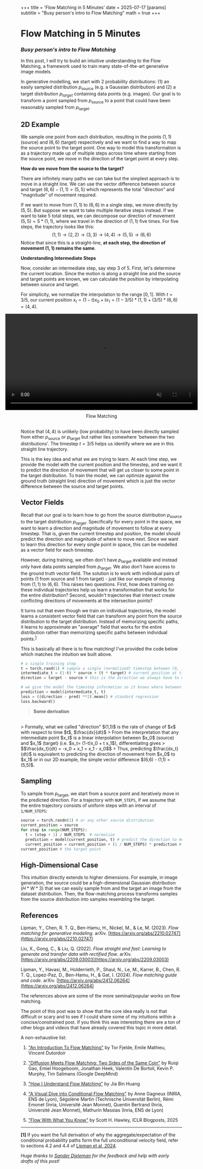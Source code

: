 +++
title = 'Flow Matching in 5 Minutes'
date = 2025-07-17
[params]
subtitle = "Busy person's intro to Flow Matching"
math = true
+++
# Flow Matching in 5 Minutes
###  *Busy person's intro to Flow Matching*

In this post, I will try to build an intuitive understanding to the Flow Matching, a framework used to train many state-of-the-art generative image models. 

In generative modelling, we start with 2 probability distributions: (1) an easily sampled distribution $p_{\text{source}}$ (e.g. a Gaussian distribution) and (2) a target distribution $p_{target}$ containing data points (e.g. images). Our goal is to transform a point sampled from $p_{\text{source}}$ to a point that could have been reasonably sampled from $p_\text{target}$. 


## 2D Example
We sample one point from each distribution, resulting in the points $(1, 1)$ (source) and $(6, 6)$ (target) respectively and we want to find a way to map the source point to the target point. One way to model this transformation is as a trajectory made up of multiple steps across time where starting from the source point, we move in the direction of the target point at every step.

**How do we move from the source to the target?**

There are infinitely many paths we can take but the simplest approach is to move in a straight line. We can use the vector difference between source and target $(6,6) - (1,1) = (5,5)$ which represents the total "direction" and "magnitude" of movement required.

If we want to move from $(1,1)$ to $(6,6)$ in a single step, we move directly by $(5,5)$. But suppose we want to take multiple iterative steps instead. If we want to take 5 total steps, we can decompose our direction of movement $(5,5) = 5 * (1,1)$, where we travel in the direction of $(1,1)$ five times. For five steps, the trajectory looks like this:
$$
(1, 1) \rightarrow (2, 2) \rightarrow (3, 3) \rightarrow (4, 4) \rightarrow (5, 5) \rightarrow (6, 6)
$$
Notice that since this is a straight-line, **at each step, the direction of movement $(1,1)$ remains the same**.

**Understanding Intermediate Steps**

Now, consider an intermediate step, say step 3 of 5. First, let's determine the current location. Since the motion is along a straight line and the source and target points are known, we can calculate the position by interpolating between source and target.

For simplicity, we normalize the interpolation to the range $[0, 1]$. With $t=3/5$, our current position $x_t = (1-t)x_0 + t x_1 = (1-3/5) * (1,1) + (3/5) * (6,6) = (4,4)$.

<div style="display: flex; justify-content: center; align-items: center;">
  <div style="text-align: center;">
    <video width="600" autoplay muted loop>
      <source src="assets/FlowMatching.mp4" type="video/mp4">
      Your browser does not support the video tag.
    </video>
    <div style="margin-top: 10px; font-size: 14px">Flow Matching</div>
  </div>
</div>
<br>

Notice that $(4,4)$ is unlikely (low probability) to have been directly sampled from either $p_{\text{source}}$ or $p_{\text{target}}$ but rather lies somewhere 'between the two distributions'. The timestep $t=3/5$ helps us identify where we are in this straight line trajectory. 

This is the key idea and what we are trying to learn. At each time step, we provide the model with the current position and the timestep, and we want it to predict the direction of movement that will get us closer to some point in the target distribution. To train the model, we can optimize against the ground truth (straight line) direction of movement which is just the vector difference between the source and target points.

## Vector Fields
Recall that our goal is to learn how to go from the source distribution $p_\text{source}$ to the target distribution $p_\text{target}$. Specifically for every point in the space, we want to learn a direction and magnitude of movement to follow at every timestep. That is, given the current timestep and position, the model should predict the direction and magnitude of where to move next. Since we want to learn this direction for every single point in space, this can be modelled as a vector field for each timestep.

However, during training, we often don't have $p_\text{target}$ available and instead only have data points sampled from $p_\text{target}$. We also don't have access to the ground truth vector field. The solution is to work with individual pairs of points (1 from source and 1 from target) - just like our example of moving from $(1,1)$ to $(6,6)$. This raises two questions. First, how does training on these individual trajectories help us learn a transformation that works for the entire distribution? Second, wouldn't trajectories that intersect create conflicting directions of movements at the intersection points?

It turns out that even though we train on individual trajectories, the model learns a consistent vector field that can transform any point from the source distribution to the target distribution. Instead of memorizing specific paths, it learns to approximate an "average" field that works for the entire distribution rather than memorizing specific paths between individual points.<sup>[1](#footnote1)</sup>

This is basically all there is to flow matching! I've provided the code below which matches the intuition we built above.

```python
# a single training step 
t = torch.rand(1) # sample a single (normalized) timestep between [0, 1)
intermediate_t = (1-t) * source + (t * target) # current position at timestep t 
direction = target - source # this is the direction we always have to move 

# we give the model the timestep information so it knows where between source and target we are at 
prediction = model(intermediate_t, t) 
loss = ((direction - pred) **2).mean() # standard regression 
loss.backward() 
```

>**Some derivation**
<br>
> Formally, what we called "direction" $(1,1)$ is the rate of change of $x$ with respect to time $t$, $\frac{dx}{dt}$
> From the interpretation that any intermediate point $x_t$ is a linear interpolation between $x_0$ (source) and $x_1$ (target) (i.e. $x_t= (1-t)x_0 + t x_1$), differentiating gives 
> $$\frac{dx_t}{dt} = -x_0 + x_1 = x_1 - x_0$$
> Thus, predicting $\frac{dx_t}{dt}$ is equivalent to predicting the direction of movement from $x_0$ to $x_1$ or in our 2D example, the simple vector difference $(6,6) - (1,1) = (5,5)$.
   
## Sampling
To sample from $p_{\text{target}}$, we start from a source point and iteratively move in the predicted direction. For a trajectory with `NUM_STEPS`, if we assume that the entire trajectory consists of uniform steps with an interval of `1/NUM_STEPS`:

```python
source = torch.randn(1) # or any other source distribution
current_position = source
for step in range(NUM_STEPS):
  t = (step + 1) / NUM_STEPS  # normalize
  prediction = model(current_position, t) # predict the direction to move
  current_position = current_position + (1 / NUM_STEPS) * prediction # move based on the step size 
current_position # the target point 
```

## High-Dimensional Case
This intuition directly extends to higher dimensions. For example, in image generation, the source could be a high-dimensional Gaussian distribution ($H * W * 3$) that we can easily sample from and the target an image from the dataset distribution. Then, the flow-matching process transforms samples from the source distribution into samples resembling the target.


## References 
Lipman, Y., Chen, R. T. Q., Ben-Hamu, H., Nickel, M., & Le, M. (2023). _Flow matching for generative modeling_. arXiv. [https://arxiv.org/abs/2210.02747](https://arxiv.org/abs/2210.02747)

Liu, X., Gong, C., & Liu, Q. (2022). _Flow straight and fast: Learning to generate and transfer data with rectified flow_. arXiv. [https://arxiv.org/abs/2209.03003](https://arxiv.org/abs/2209.03003)

Lipman, Y., Havasi, M., Holderrieth, P., Shaul, N., Le, M., Karrer, B., Chen, R. T. Q., Lopez-Paz, D., Ben-Hamu, H., & Gat, I. (2024). _Flow matching guide and code_. arXiv. [https://arxiv.org/abs/2412.06264](https://arxiv.org/abs/2412.06264)

The references above are some of the more seminal/popular works on flow matching. 


The point of this post was to show that the core idea really is not that difficult or scary and to see if I could share some of my intuitions within a concise/constrained post. If you think this was interesting there are a ton of other blogs and videos that have already covered this topic in more detail.

A non-exhaustive list:
1. ["An Introduction To Flow Matching"](https://mlg.eng.cam.ac.uk/blog/2024/01/20/flow-matching.html) by Tor Fjelde, Emile Mathieu, Vincent Dutordoir

2. ["Diffusion Meets Flow Matching: Two Sides of the Same Coin"](https://diffusionflow.github.io/) by Ruiqi Gao, Emiel Hoogeboom, Jonathan Heek, Valentin De Bortoli, Kevin P. Murphy, Tim Salimans (Google DeepMind)

3. ["How I Understand Flow Matching"](https://www.youtube.com/watch?v=DDq_pIfHqLs) by Jia Bin Huang

4. ["A Visual Dive into Conditional Flow Matching"](https://dl.heeere.com/conditional-flow-matching/blog/conditional-flow-matching/) by Anne Gagneux (INRIA, ENS de Lyon), Ségolène Martin (Technische Universität Berlin), Rémi Emonet (Inria, Université Jean Monnet), Quentin Bertrand (Inria, Université Jean Monnet), Mathurin Massias (Inria, ENS de Lyon)

5. ["Flow With What You Know"](https://d2jud02ci9yv69.cloudfront.net/2025-04-28-flow-with-what-you-know-38/blog/flow-with-what-you-know/) by Scott H. Hawley, ICLR Blogposts, 2025

---

<a id="footnote1"></a>**[1]** If you want the full derivation of why the aggregate/expectation of the conditional probability paths form the full unconditional velocity field, refer to sections 4.2 and 4.4 of [Lipman et al, 2024](https://arxiv.org/abs/2412.06264).

_Huge thanks to [Sander Dieleman](https://x.com/sedielem) for the feedback and help with early drafts of this post!_